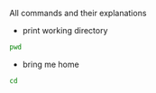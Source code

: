 All commands and their explanations

- print working directory

```sh
pwd
```

- bring me home

```sh
cd
```
